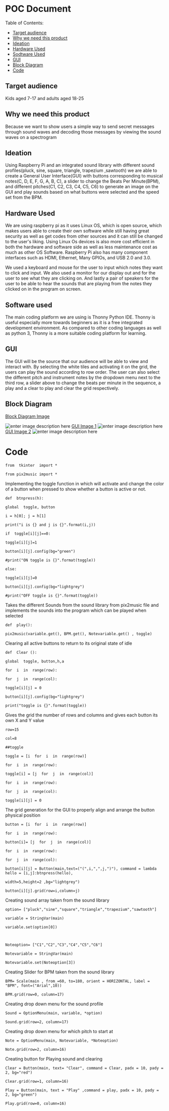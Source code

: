 ﻿# POC Document
Table of Contents:
* [Target audience](#target-audience)
* [Why we need this product](#why-we-need-this-product)
* [Ideation](#ideation)
* [Hardware Used](#hardware-used)
* [Sodtware Used](#software-used)
* [GUI](#gui)
* [Block Diagram](#block-diagram)
* [Code](#code)

## Target audience 
 Kids aged 7-17 and adults aged 18-25

##  Why we need this product
Because we want to show users a simple way to send secret messages through sound waves and decoding those messages by viewing the sound waves on a spectrogram

## Ideation 
Using Raspberry Pi and an integrated sound library with different sound profiles(pluck, sine, square, triangle, trapezium ,sawtooth) we are able to create a General User Interface(GUI) with buttons corresponding to musical notes(C, D, E, F, G, A, B, C), a slider to change the Beats Per Minute(BPM), and different pitches(C1, C2, C3, C4, C5, C6) to generate an image on the GUI and play sounds based on what buttons were selected and the speed set from the BPM.

## Hardware Used  
We are using raspberry pi as it uses Linux OS, which is open source, which makes users able to create their own software while still having great security as well as get codes from other sources and it can still be changed to the user's liking. Using Linux Os devices is also more cost efficient in both the hardware and software side as well as less maintenance cost as much as other OS Software. Raspberry Pi also has many component interfaces such as HDMI, Ethernet, Many GPIOs, and USB 2.0 and 3.0. 

We used a keyboard and mouse for the user to input which notes they want to click and input. We also used a monitor for our display out and for the user to see what they are clicking on. And lastly a pair of speakers for the user to be able to hear the sounds that are playing from the notes they clicked on in the program on screen.

## Software used 
The main coding platform we are using is Thonny Python IDE. Thonny is useful especially more towards beginners as it is a free integrated development environment. As compared to other coding languages as well as python 3, Thonny is a more suitable coding platform for learning.

## GUI 
The GUI will be the source that our audience will be able to view and interact with. By selecting the white tiles and activating it on the grid, the users can play the sound according to row order. The user can also select the different pitch and instrument notes by the dropdown menu next to the third row, a slider above to change the beats per minute in the sequence, a play and a clear to play and clear the grid respectively.

## Block Diagram
[Block Diagram Image](https://drive.google.com/file/d/1-kV42KhKw3Q5RIe435vX34I6stEaQiRd/view?usp=sharing)

![enter image description here](https://media.discordapp.net/attachments/772331726122385419/983279576450994206/unknown.png)
[GUI Image 1](https://drive.google.com/file/d/1Xpyf9LJJhRdqUZOvK_ZRCcPqF_suQXgf/view?usp=sharing)
![enter image description here](https://cdn.discordapp.com/attachments/965809568808575027/981735469937221672/unknown.png)
[GUI Image 2](https://drive.google.com/file/d/1_pDPBJFr4gqitkuSsbUljAc1yhCLvFZe/view?usp=sharing)
![enter image description here](https://cdn.discordapp.com/attachments/965809568808575027/981735540015640576/unknown.png)

# Code 

`from  tkinter  import *`

`from pix2music import *`

Implementing the toggle function in which will activate and change the color of a button when pressed to show whether a button is active or not. 

```
def  btnpress(h):

global  toggle, button

i = h[0]; j = h[1]

print("i is {} and j is {}".format(i,j))

if  toggle[i][j]==0:

toggle[i][j]=1

button[i][j].config(bg="green")

#print("ON toggle is {}".format(toggle))

else:

toggle[i][j]=0

button[i][j].config(bg="lightgrey")

#print("OFF toggle is {}".format(toggle))
```
Takes the different Sounds from the sound library from pix2music file and implements the sounds into the program which can be played when selected
```
def  play():

pix2music(variable.get(), BPM.get(), Notevariable.get() , toggle)
```
Clearing all active buttons to return to its original state of idle
```
def  Clear ():

global  toggle, button,h,a

for  i  in  range(row):

for  j  in  range(col):

toggle[i][j] = 0

button[i][j].config(bg="lightgrey")

print("toggle is {}".format(toggle))

```
Gives the grid the number of rows and columns and gives each button its own X and Y value 
```
row=15

col=8

##toggle

toggle = [i  for  i  in  range(row)]

for  i  in  range(row):

toggle[i] = [j  for  j  in  range(col)]

for  i  in  range(row):

for  j  in  range(col):

toggle[i][j] = 0

  ```

 The grid generation for the GUI to properly align and arrange the button physical position
```
button = [i  for  i  in  range(row)]

for  i  in  range(row):

button[i]= [j  for  j  in  range(col)]

for  i  in  range(row):

for  j  in  range(col):

button[i][j] = Button(main,text=("(",i,",",j,")"), command = lambda  hello = [i,j]:btnpress(hello),

width=5,height=2 ,bg="lightgrey")

button[i][j].grid(row=i,column=j)
```
  

 Creating sound array taken from the sound library
```
option= ["pluck","sine","square","triangle","trapezium","sawtooth"]

variable = StringVar(main)

variable.set(option[0])

  

Noteoption= ["C1","C2","C3","C4","C5","C6"]

Notevariable = StringVar(main)

Notevariable.set(Noteoption[3])

  ```

 Creating Slider for BPM taken from the sound library
```
BPM= Scale(main , from_=60, to=180, orient = HORIZONTAL, label = "BPM", font=("Arial",10))

BPM.grid(row=0, column=17)
 ``` 

 Creating drop down menu for the sound profile
```
Sound = OptionMenu(main, variable, *option)

Sound.grid(row=2, column=17)
 ``` 

 Creating drop down menu for which pitch to start at
```
Note = OptionMenu(main, Notevariable, *Noteoption)

Note.grid(row=2, column=16)
```
  

 Creating button for Playing sound and clearing
```	
Clear = Button(main, text= "Clear", command = Clear, padx = 10, pady = 2, bg="red")

Clear.grid(row=1, column=16)

Play = Button(main, text = "Play" ,command = play, padx = 10, pady = 2, bg="green")

Play.grid(row=0, column=16)
```
